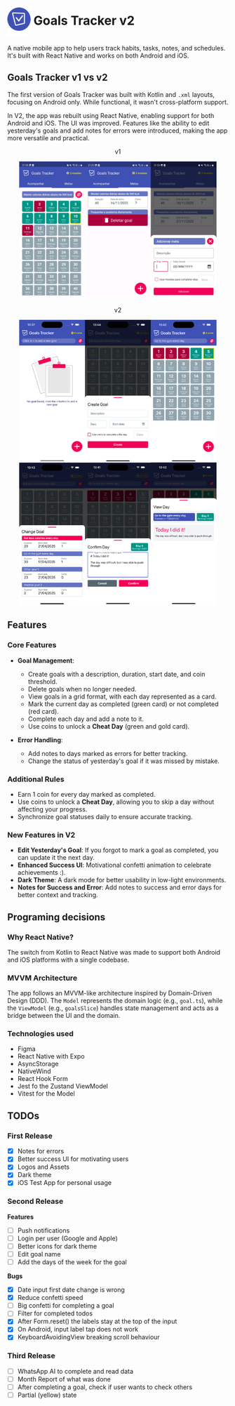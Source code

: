 # <img src="./assets/logo-github.png" height="65px" align="center" /> Goals Tracker v2

A native mobile app to help users track habits, tasks, notes, and schedules. It's built with React Native and works on both Android and iOS.

## Goals Tracker v1 vs v2

The first version of Goals Tracker was built with Kotlin and `.xml` layouts, focusing on Android only. While functional, it wasn't cross-platform support.

In V2, the app was rebuilt using React Native, enabling support for both Android and iOS. The UI was improved. Features like the ability to edit yesterday's goals and add notes for errors were introduced, making the app more versatile and practical.

<p align="center">v1</p>
<p align="center">
    <img width="450px" src="./assets/v1-screens.png" />
</p>

<p align="center">v2</p>
<p align="center">
    <img width="450px" src="./assets/v2-screens.png" />
</p>

## Features

### Core Features

- **Goal Management**:

  - Create goals with a description, duration, start date, and coin threshold.
  - Delete goals when no longer needed.
  - View goals in a grid format, with each day represented as a card.
  - Mark the current day as completed (green card) or not completed (red card).
  - Complete each day and add a note to it.
  - Use coins to unlock a **Cheat Day** (green and gold card).

- **Error Handling**:
  - Add notes to days marked as errors for better tracking.
  - Change the status of yesterday's goal if it was missed by mistake.

### Additional Rules

- Earn 1 coin for every day marked as completed.
- Use coins to unlock a **Cheat Day**, allowing you to skip a day without affecting your progress.
- Synchronize goal statuses daily to ensure accurate tracking.

### New Features in V2

- **Edit Yesterday's Goal**: If you forgot to mark a goal as completed, you can update it the next day.
- **Enhanced Success UI**: Motivational confetti animation to celebrate achievements :).
- **Dark Theme**: A dark mode for better usability in low-light environments.
- **Notes for Success and Error**: Add notes to success and error days for better context and tracking.

## Programing decisions

### Why React Native?

The switch from Kotlin to React Native was made to support both Android and iOS platforms with a single codebase.

### MVVM Architecture

The app follows an MVVM-like architecture inspired by Domain-Driven Design (DDD). The `Model` represents the domain logic (e.g., `goal.ts`), while the `ViewModel` (e.g., `goalsSlice`) handles state management and acts as a bridge between the UI and the domain.

### Technologies used

- Figma
- React Native with Expo
- AsyncStorage
- NativeWind
- React Hook Form
- Jest fo the Zustand ViewModel
- Vitest for the Model

## TODOs

### First Release

- [x] Notes for errors
- [x] Better success UI for motivating users
- [x] Logos and Assets
- [x] Dark theme
- [x] iOS Test App for personal usage

### Second Release

**Features**

- [ ] Push notifications
- [ ] Login per user (Google and Apple)
- [ ] Better icons for dark theme
- [ ] Edit goal name
- [ ] Add the days of the week for the goal

**Bugs**

- [x] Date input first date change is wrong
- [x] Reduce confetti speed
- [ ] Big confetti for completing a goal
- [ ] Filter for completed todos
- [x] After Form.reset() the labels stay at the top of the input
- [x] On Android, input label tap does not work
- [x] KeyboardAvoidingView breaking scroll behaviour

### Third Release

- [ ] WhatsApp AI to complete and read data
- [ ] Month Report of what was done
- [ ] After completing a goal, check if user wants to check others
- [ ] Partial (yellow) state
